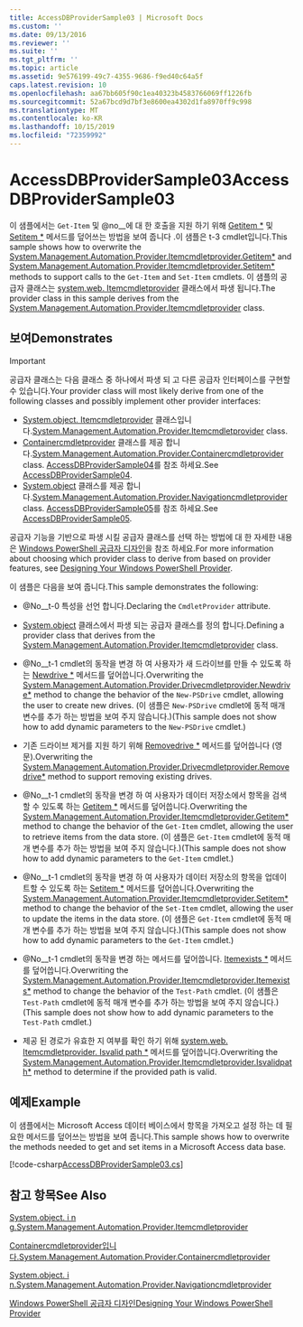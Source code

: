 ```yaml
---
title: AccessDBProviderSample03 | Microsoft Docs
ms.custom: ''
ms.date: 09/13/2016
ms.reviewer: ''
ms.suite: ''
ms.tgt_pltfrm: ''
ms.topic: article
ms.assetid: 9e576199-49c7-4355-9686-f9ed40c64a5f
caps.latest.revision: 10
ms.openlocfilehash: aa67bb605f90c1ea40323b4583766069ff1226fb
ms.sourcegitcommit: 52a67bcd9d7bf3e8600ea4302d1fa8970ff9c998
ms.translationtype: MT
ms.contentlocale: ko-KR
ms.lasthandoff: 10/15/2019
ms.locfileid: "72359992"
---
```

# <a name="accessdbprovidersample03"></a><span data-ttu-id="e31b0-102">AccessDBProviderSample03</span><span class="sxs-lookup"><span data-stu-id="e31b0-102">AccessDBProviderSample03</span></span>

<span data-ttu-id="e31b0-103">이 샘플에서는 `Get-Item` 및 @no__에 대 한 호출을 지원 하기 위해 [Getitem \*](/dotnet/api/System.Management.Automation.Provider.ItemCmdletProvider.GetItem) 및 [Setitem \*](/dotnet/api/System.Management.Automation.Provider.ItemCmdletProvider.SetItem) 메서드를 덮어쓰는 방법을 보여 줍니다 .이 샘플은 t-3 cmdlet입니다.</span><span class="sxs-lookup"><span data-stu-id="e31b0-103">This sample shows how to overwrite the [System.Management.Automation.Provider.Itemcmdletprovider.Getitem\*](/dotnet/api/System.Management.Automation.Provider.ItemCmdletProvider.GetItem) and [System.Management.Automation.Provider.Itemcmdletprovider.Setitem\*](/dotnet/api/System.Management.Automation.Provider.ItemCmdletProvider.SetItem) methods to support calls to the `Get-Item` and `Set-Item` cmdlets.</span></span> <span data-ttu-id="e31b0-104">이 샘플의 공급자 클래스는 [system.web. Itemcmdletprovider](/dotnet/api/System.Management.Automation.Provider.ItemCmdletProvider) 클래스에서 파생 됩니다.</span><span class="sxs-lookup"><span data-stu-id="e31b0-104">The provider class in this sample derives from the [System.Management.Automation.Provider.Itemcmdletprovider](/dotnet/api/System.Management.Automation.Provider.ItemCmdletProvider) class.</span></span>

## <a name="demonstrates"></a><span data-ttu-id="e31b0-105">보여</span><span class="sxs-lookup"><span data-stu-id="e31b0-105">Demonstrates</span></span>

> [!IMPORTANT]
> <span data-ttu-id="e31b0-106">공급자 클래스는 다음 클래스 중 하나에서 파생 되 고 다른 공급자 인터페이스를 구현할 수 있습니다.</span><span class="sxs-lookup"><span data-stu-id="e31b0-106">Your provider class will most likely derive from one of the following classes and possibly implement other provider interfaces:</span></span>
>
> -   <span data-ttu-id="e31b0-107">[System.object. Itemcmdletprovider](/dotnet/api/System.Management.Automation.Provider.ItemCmdletProvider) 클래스입니다.</span><span class="sxs-lookup"><span data-stu-id="e31b0-107">[System.Management.Automation.Provider.Itemcmdletprovider](/dotnet/api/System.Management.Automation.Provider.ItemCmdletProvider) class.</span></span>
> -   <span data-ttu-id="e31b0-108">[Containercmdletprovider](/dotnet/api/System.Management.Automation.Provider.ContainerCmdletProvider) 클래스를 제공 합니다.</span><span class="sxs-lookup"><span data-stu-id="e31b0-108">[System.Management.Automation.Provider.Containercmdletprovider](/dotnet/api/System.Management.Automation.Provider.ContainerCmdletProvider) class.</span></span> <span data-ttu-id="e31b0-109">[AccessDBProviderSample04](./accessdbprovidersample04.md)를 참조 하세요.</span><span class="sxs-lookup"><span data-stu-id="e31b0-109">See [AccessDBProviderSample04](./accessdbprovidersample04.md).</span></span>
> -   <span data-ttu-id="e31b0-110">[System.object](/dotnet/api/System.Management.Automation.Provider.NavigationCmdletProvider) 클래스를 제공 합니다.</span><span class="sxs-lookup"><span data-stu-id="e31b0-110">[System.Management.Automation.Provider.Navigationcmdletprovider](/dotnet/api/System.Management.Automation.Provider.NavigationCmdletProvider) class.</span></span> <span data-ttu-id="e31b0-111">[AccessDBProviderSample05](./accessdbprovidersample05.md)를 참조 하세요.</span><span class="sxs-lookup"><span data-stu-id="e31b0-111">See [AccessDBProviderSample05](./accessdbprovidersample05.md).</span></span>
>
> <span data-ttu-id="e31b0-112">공급자 기능을 기반으로 파생 시킬 공급자 클래스를 선택 하는 방법에 대 한 자세한 내용은 [Windows PowerShell 공급자 디자인](./provider-types.md)을 참조 하세요.</span><span class="sxs-lookup"><span data-stu-id="e31b0-112">For more information about choosing which provider class to derive from based on provider features, see [Designing Your Windows PowerShell Provider](./provider-types.md).</span></span>

<span data-ttu-id="e31b0-113">이 샘플은 다음을 보여 줍니다.</span><span class="sxs-lookup"><span data-stu-id="e31b0-113">This sample demonstrates the following:</span></span>

- <span data-ttu-id="e31b0-114">@No__t-0 특성을 선언 합니다.</span><span class="sxs-lookup"><span data-stu-id="e31b0-114">Declaring the `CmdletProvider` attribute.</span></span>

- <span data-ttu-id="e31b0-115">[System.object](/dotnet/api/System.Management.Automation.Provider.ItemCmdletProvider) 클래스에서 파생 되는 공급자 클래스를 정의 합니다.</span><span class="sxs-lookup"><span data-stu-id="e31b0-115">Defining a provider class that derives from the [System.Management.Automation.Provider.Itemcmdletprovider](/dotnet/api/System.Management.Automation.Provider.ItemCmdletProvider) class.</span></span>

- <span data-ttu-id="e31b0-116">@No__t-1 cmdlet의 동작을 변경 하 여 사용자가 새 드라이브를 만들 수 있도록 하는 [Newdrive \*](/dotnet/api/System.Management.Automation.Provider.DriveCmdletProvider.NewDrive) 메서드를 덮어씁니다.</span><span class="sxs-lookup"><span data-stu-id="e31b0-116">Overwriting the [System.Management.Automation.Provider.Drivecmdletprovider.Newdrive\*](/dotnet/api/System.Management.Automation.Provider.DriveCmdletProvider.NewDrive) method to change the behavior of the `New-PSDrive` cmdlet, allowing the user to create new drives.</span></span> <span data-ttu-id="e31b0-117">(이 샘플은 `New-PSDrive` cmdlet에 동적 매개 변수를 추가 하는 방법을 보여 주지 않습니다.)</span><span class="sxs-lookup"><span data-stu-id="e31b0-117">(This sample does not show how to add dynamic parameters to the `New-PSDrive` cmdlet.)</span></span>

- <span data-ttu-id="e31b0-118">기존 드라이브 제거를 지원 하기 위해 [Removedrive \*](/dotnet/api/System.Management.Automation.Provider.DriveCmdletProvider.RemoveDrive) 메서드를 덮어씁니다 (영문).</span><span class="sxs-lookup"><span data-stu-id="e31b0-118">Overwriting the [System.Management.Automation.Provider.Drivecmdletprovider.Removedrive\*](/dotnet/api/System.Management.Automation.Provider.DriveCmdletProvider.RemoveDrive) method to support removing existing drives.</span></span>

- <span data-ttu-id="e31b0-119">@No__t-1 cmdlet의 동작을 변경 하 여 사용자가 데이터 저장소에서 항목을 검색할 수 있도록 하는 [Getitem \*](/dotnet/api/System.Management.Automation.Provider.ItemCmdletProvider.GetItem) 메서드를 덮어씁니다.</span><span class="sxs-lookup"><span data-stu-id="e31b0-119">Overwriting the [System.Management.Automation.Provider.Itemcmdletprovider.Getitem\*](/dotnet/api/System.Management.Automation.Provider.ItemCmdletProvider.GetItem) method to change the behavior of the `Get-Item` cmdlet, allowing the user to retrieve items from the data store.</span></span> <span data-ttu-id="e31b0-120">(이 샘플은 `Get-Item` cmdlet에 동적 매개 변수를 추가 하는 방법을 보여 주지 않습니다.)</span><span class="sxs-lookup"><span data-stu-id="e31b0-120">(This sample does not show how to add dynamic parameters to the `Get-Item` cmdlet.)</span></span>

- <span data-ttu-id="e31b0-121">@No__t-1 cmdlet의 동작을 변경 하 여 사용자가 데이터 저장소의 항목을 업데이트할 수 있도록 하는 [Setitem \*](/dotnet/api/System.Management.Automation.Provider.ItemCmdletProvider.SetItem) 메서드를 덮어씁니다.</span><span class="sxs-lookup"><span data-stu-id="e31b0-121">Overwriting the [System.Management.Automation.Provider.Itemcmdletprovider.Setitem\*](/dotnet/api/System.Management.Automation.Provider.ItemCmdletProvider.SetItem) method to change the behavior of the `Set-Item` cmdlet, allowing the user to update the items in the data store.</span></span> <span data-ttu-id="e31b0-122">(이 샘플은 `Get-Item` cmdlet에 동적 매개 변수를 추가 하는 방법을 보여 주지 않습니다.)</span><span class="sxs-lookup"><span data-stu-id="e31b0-122">(This sample does not show how to add dynamic parameters to the `Get-Item` cmdlet.)</span></span>

- <span data-ttu-id="e31b0-123">@No__t-1 cmdlet의 동작을 변경 하는 메서드를 덮어씁니다. [Itemexists \*](/dotnet/api/System.Management.Automation.Provider.ItemCmdletProvider.ItemExists) 메서드를 덮어씁니다.</span><span class="sxs-lookup"><span data-stu-id="e31b0-123">Overwriting the [System.Management.Automation.Provider.Itemcmdletprovider.Itemexists\*](/dotnet/api/System.Management.Automation.Provider.ItemCmdletProvider.ItemExists) method to change the behavior of the `Test-Path` cmdlet.</span></span> <span data-ttu-id="e31b0-124">(이 샘플은 `Test-Path` cmdlet에 동적 매개 변수를 추가 하는 방법을 보여 주지 않습니다.)</span><span class="sxs-lookup"><span data-stu-id="e31b0-124">(This sample does not show how to add dynamic parameters to the `Test-Path` cmdlet.)</span></span>

- <span data-ttu-id="e31b0-125">제공 된 경로가 유효한 지 여부를 확인 하기 위해 [system.web. Itemcmdletprovider. Isvalid path \*](/dotnet/api/System.Management.Automation.Provider.ItemCmdletProvider.IsValidPath) 메서드를 덮어씁니다.</span><span class="sxs-lookup"><span data-stu-id="e31b0-125">Overwriting the [System.Management.Automation.Provider.Itemcmdletprovider.Isvalidpath\*](/dotnet/api/System.Management.Automation.Provider.ItemCmdletProvider.IsValidPath) method to determine if the provided path is valid.</span></span>

## <a name="example"></a><span data-ttu-id="e31b0-126">예제</span><span class="sxs-lookup"><span data-stu-id="e31b0-126">Example</span></span>

<span data-ttu-id="e31b0-127">이 샘플에서는 Microsoft Access 데이터 베이스에서 항목을 가져오고 설정 하는 데 필요한 메서드를 덮어쓰는 방법을 보여 줍니다.</span><span class="sxs-lookup"><span data-stu-id="e31b0-127">This sample shows how to overwrite the methods needed to get and set items in a Microsoft Access data base.</span></span>

[!code-csharp[AccessDBProviderSample03.cs](../../../../powershell-sdk-samples/SDK-2.0/csharp/AccessDBProviderSample06/AccessDBProviderSample06.cs#L11-L976 "AccessDBProviderSample03.cs")]

## <a name="see-also"></a><span data-ttu-id="e31b0-128">참고 항목</span><span class="sxs-lookup"><span data-stu-id="e31b0-128">See Also</span></span>

[<span data-ttu-id="e31b0-129">System.object. i n g.</span><span class="sxs-lookup"><span data-stu-id="e31b0-129">System.Management.Automation.Provider.Itemcmdletprovider</span></span>](/dotnet/api/System.Management.Automation.Provider.ItemCmdletProvider)

[<span data-ttu-id="e31b0-130">Containercmdletprovider입니다.</span><span class="sxs-lookup"><span data-stu-id="e31b0-130">System.Management.Automation.Provider.Containercmdletprovider</span></span>](/dotnet/api/System.Management.Automation.Provider.ContainerCmdletProvider)

[<span data-ttu-id="e31b0-131">System.object. i n.</span><span class="sxs-lookup"><span data-stu-id="e31b0-131">System.Management.Automation.Provider.Navigationcmdletprovider</span></span>](/dotnet/api/System.Management.Automation.Provider.NavigationCmdletProvider)

[<span data-ttu-id="e31b0-132">Windows PowerShell 공급자 디자인</span><span class="sxs-lookup"><span data-stu-id="e31b0-132">Designing Your Windows PowerShell Provider</span></span>](./provider-types.md)

